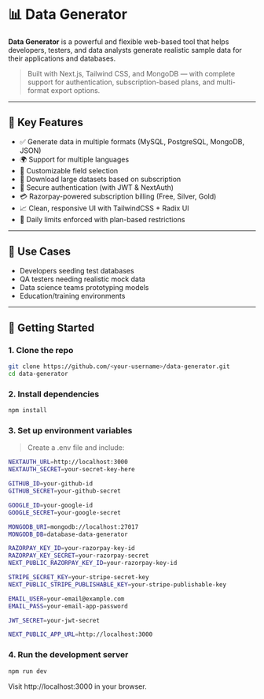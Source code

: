 # 📊 Data Generator

**Data Generator** is a powerful and flexible web-based tool that helps developers, testers, and data analysts generate realistic sample data for their applications and databases.

> Built with Next.js, Tailwind CSS, and MongoDB — with complete support for authentication, subscription-based plans, and multi-format export options.

---

## 🌟 Key Features

- ✅ Generate data in multiple formats (MySQL, PostgreSQL, MongoDB, JSON)
- 🌍 Support for multiple languages
- 🔧 Customizable field selection
- 💾 Download large datasets based on subscription
- 🔐 Secure authentication (with JWT & NextAuth)
- 💳 Razorpay-powered subscription billing (Free, Silver, Gold)
- 📈 Clean, responsive UI with TailwindCSS + Radix UI
- 📅 Daily limits enforced with plan-based restrictions

---

## 🧪 Use Cases

- Developers seeding test databases
- QA testers needing realistic mock data
- Data science teams prototyping models
- Education/training environments

---

## 🚀 Getting Started

### 1. Clone the repo

```bash
git clone https://github.com/<your-username>/data-generator.git
cd data-generator
```

### 2. Install dependencies

```bash
npm install
```

### 3. Set up environment variables
>Create a .env file and include:
```bash
NEXTAUTH_URL=http://localhost:3000
NEXTAUTH_SECRET=your-secret-key-here

GITHUB_ID=your-github-id
GITHUB_SECRET=your-github-secret

GOOGLE_ID=your-google-id
GOOGLE_SECRET=your-google-secret

MONGODB_URI=mongodb://localhost:27017
MONGODB_DB=database-data-generator

RAZORPAY_KEY_ID=your-razorpay-key-id
RAZORPAY_KEY_SECRET=your-razorpay-secret
NEXT_PUBLIC_RAZORPAY_KEY_ID=your-razorpay-key-id

STRIPE_SECRET_KEY=your-stripe-secret-key
NEXT_PUBLIC_STRIPE_PUBLISHABLE_KEY=your-stripe-publishable-key

EMAIL_USER=your-email@example.com
EMAIL_PASS=your-email-app-password

JWT_SECRET=your-jwt-secret

NEXT_PUBLIC_APP_URL=http://localhost:3000
```

### 4. Run the development server

```bash
npm run dev
```
Visit http://localhost:3000 in your browser.